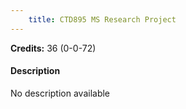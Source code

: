 ```yaml
---
    title: CTD895 MS Research Project
---
```

**Credits:** 36 (0-0-72)



#### Description 
No description available